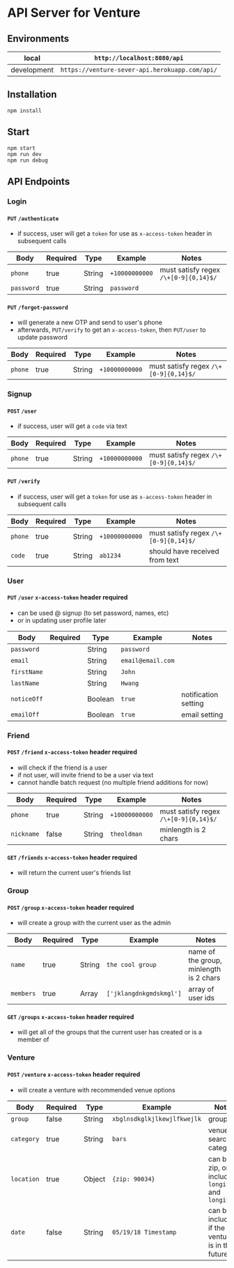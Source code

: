 # API Server for Venture

## Environments

|local| `http://localhost:8080/api`|
|-----|-----|
|development| `https://venture-sever-api.herokuapp.com/api/`|

## Installation

```
npm install
```

## Start

```
npm start
npm run dev
npm run debug
```

## API Endpoints

### Login

#### `PUT` `/authenticate`
* if success, user will get a `token` for use as `x-access-token` header in subsequent calls

|Body|Required|Type|Example|Notes|
|-----|-----|-----|-----|-----|
|`phone`|true|String|`+10000000000`|must satisfy regex `/\+[0-9]{0,14}$/`|
|`password`|true|String|`password`||

#### `PUT` `/forgot-password`
* will generate a new OTP and send to user's phone
* afterwards, `PUT/verify` to get an `x-access-token`, then `PUT/user` to update password

|Body|Required|Type|Example|Notes|
|-----|-----|-----|-----|-----|
|`phone`|true|String|`+10000000000`|must satisfy regex `/\+[0-9]{0,14}$/`|

### Signup

#### `POST` `/user`
* if success, user will get a `code` via text

|Body|Required|Type|Example|Notes|
|-----|-----|-----|-----|-----|
|`phone`|true|String|`+10000000000`|must satisfy regex `/\+[0-9]{0,14}$/`|

#### `PUT` `/verify`
* if success, user will get a `token` for use as `x-access-token` header in subsequent calls

|Body|Required|Type|Example|Notes|
|-----|-----|-----|-----|-----|
|`phone`|true|String|`+10000000000`|must satisfy regex `/\+[0-9]{0,14}$/`|
|`code`|true|String|`ab1234`|should have received from text|

### User 

#### `PUT` `/user` `x-access-token` header required
* can be used @ signup (to set password, names, etc)
* or in updating user profile later

|Body|Required|Type|Example|Notes|
|-----|-----|-----|-----|-----|
|`password`||String|`password`||
|`email`||String|`email@email.com`||
|`firstName`||String|`John`||
|`lastName`||String|`Hwang`||
|`noticeOff`||Boolean|`true`|notification setting|
|`emailOff`||Boolean|`true`|email setting|

### Friend

#### `POST` `/friend` `x-access-token` header required
* will check if the friend is a user
* if not user, will invite friend to be a user via text
* cannot handle batch request (no multiple friend additions for now)

|Body|Required|Type|Example|Notes|
|-----|-----|-----|-----|-----|
|`phone`|true|String|`+10000000000`|must satisfy regex `/\+[0-9]{0,14}$/`|
|`nickname`|false|String|`theoldman`|minlength is 2 chars|

#### `GET` `/friends` `x-access-token` header required
* will return the current user's friends list

### Group

#### `POST` `/group` `x-access-token` header required
* will create a group with the current user as the admin

|Body|Required|Type|Example|Notes|
|-----|-----|-----|-----|-----|
|`name`|true|String|`the cool group`|name of the group, minlength is 2 chars|
|`members`|true|Array|`['jklangdnkgmdskmgl']`|array of user ids|

#### `GET` `/groups` `x-access-token` header required
* will get all of the groups that the current user has created or is a member of

### Venture

#### `POST` `/venture` `x-access-token` header required
* will create a venture with recommended venue options

|Body|Required|Type|Example|Notes|
|-----|-----|-----|-----|-----|
|`group`|false|String|`xbglnsdkglkjlkewjlfkwejlk`|group id|
|`category`|true|String|`bars`|venue search category|
|`location`|true|Object|`{zip: 90034}`|can be zip, or include `longitude` and `longitude`|
| `date`   |false|String|`05/19/18 Timestamp` |can be included if the venture is in the future|
